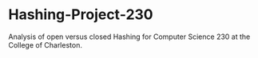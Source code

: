 # Hashing-Project-230

Analysis of open versus closed Hashing for Computer Science 230 at the College of Charleston.
